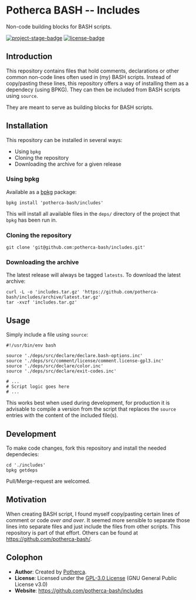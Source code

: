 
# Potherca BASH -- Includes

Non-code building blocks for BASH scripts.

[![project-stage-badge][project-stage-badge]][project-stage-page]
[![license-badge][license-badge]][license-page]

[license-badge]: https://img.shields.io/badge/License-GPL--3.0-blue.svg
[license-page]: ./LICENSE
[project-stage-badge]: http://img.shields.io/badge/Project%20Stage-Development-yellowgreen.svg
[project-stage-page]: http://bl.ocks.org/potherca/raw/a2ae67caa3863a299ba0/

## Introduction

This repository contains files that hold comments, declarations or other common
non-code lines often used in (my) BASH scripts. Instead of copy/pasting these
lines, this repository offers a way of installing them as a dependecy (using
BPKG). They can then be included from BASH scripts using `source`.

They are meant to serve as building blocks for BASH scripts.

## Installation

This repository can be installed in several ways:

- Using `bpkg`
- Cloning the repository
- Downloading the archive for a given release

### Using bpkg

Available as a [bpkg](http://www.bpkg.io/) package:

    bpkg install 'potherca-bash/includes'

This will install all available files in the `deps/` directory of the project
that `bpkg` has been run in.

### Cloning the repository

    git clone 'git@github.com:potherca-bash/includes.git'

### Downloading the archive

The latest release will always be tagged `latests`. To download the latest archive:

    curl -L -o 'includes.tar.gz' 'https://github.com/potherca-bash/includes/archive/latest.tar.gz'
    tar -xvzf 'includes.tar.gz'

## Usage

Simply include a file using `source`:

    #!/usr/bin/env bash

    source './deps/src/declare/declare.bash-options.inc'
    source './deps/src/comment/license/comment.license-gpl3.inc'
    source './deps/src/declare/color.inc'
    source './deps/src/declare/exit-codes.inc'

    # ...
    # Script logic goes here
    # ...

This works best when used during development, for production it is advisable to
compile a version from the script that replaces the `source` entries with the
content of the included file(s).

## Development

To make code changes, fork this repository and install the needed dependecies:

    cd './includes'
    bpkg getdeps

Pull/Merge-request are welcomed.

## Motivation

When creating BASH script, I found myself copy/pasting certain lines of comment
or code _over and over_. It seemed more sensible to separate those lines into
separate files and just include the files from other scripts. This repository is
part of that effort. Others can be found at https://github.com/potherca-bash/.

## Colophon

- **Author**: Created by [Potherca](https://pother.ca/).
- **License**: Licensed under the  [GPL-3.0 License](LICENSE) (GNU General Public License v3.0)
- **Website**: https://github.com/potherca-bash/includes
